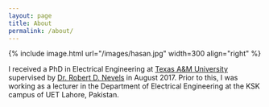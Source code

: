 ```yaml
---
layout: page
title: About
permalink: /about/
---
```


{% include image.html url="/images/hasan.jpg" width=300 align="right" %}

I received a PhD in Electrical Engineering at [Texas A&M University](http://www.tamu.edu/) supervised by [Dr. Robert D. Nevels](https://engineering.tamu.edu/electrical/people/rnevels) in August 2017. Prior to this, I was working as a lecturer in the Department of Electrical Engineering at the KSK campus of UET Lahore, Pakistan.
